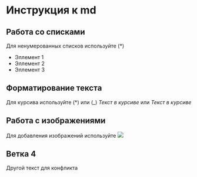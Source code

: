 # Инструкция к md
## Работа со списками
Для ненумерованных списков используйте (*)
* Эллемент 1
* Эллемент 2
* Эллемент 3
## Форматирование текста
Для курсива используйте (*) или (_)
*Текст в курсиве* или _Текст в курсиве_
## Работа с изображениями
Для добавления изображений используйте
![](orig.jpg)
## Ветка 4
Другой текст для конфликта